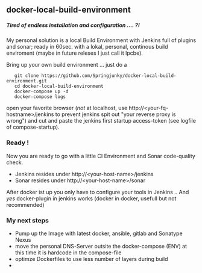 ## docker-local-build-environment

##### Tired of endless installation and configuration .... ?! 

My personal solution is a local Build Environment with Jenkins full of plugins and sonar; ready in 60sec. with a
lokal, personal, continous build enviroment (maybe in future releses I just call it lpcbe).



Bring up your own build environment ... just do a
```
   git clone https://github.com/Springjunky/docker-local-build-environment.git
   cd docker-local-build-environment
   docker-compose up -d
   docker-compose logs 
```
open your favorite browser (_not_ at localhost, use http\://\<your-fq-hostname\>/jenkins 
to prevent jenkins spit out "your reverse proxy is wrong")
and cut and paste the jenkins first startup access-token (see logfile of compose-startup).

### Ready !

Now you are ready to go with a little CI Environment and Sonar code-quality check.

* Jenkins resides under http\://\<your-host-name\>/jenkins
* Sonar resides under http\://\<your-host-name\>/sonar

After docker ist up you only have to configure your tools in Jenkins
..
And _yes_ docker-plugin in jenkins works (docker in docker, usefull but not recommended)


### My next steps

* Pump up the Image with latest docker, ansible, gitlab and Sonatype Nexus
* move the personal DNS-Server outsite the docker-compose (ENV) at this time it is hardcode in the compose-file
* optimze Dockerfiles to use less number of layers during build
* 

